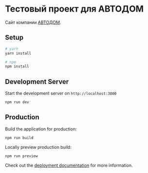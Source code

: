 # Тестовый проект для АВТОДОМ

Сайт компании [АВТОДОМ](https://avtodom.ru/).

## Setup

```bash
# yarn
yarn install

# npm
npm install
```

## Development Server

Start the development server on `http://localhost:3000`

```bash
npm run dev
```

## Production

Build the application for production:

```bash
npm run build
```

Locally preview production build:

```bash
npm run preview
```

Check out the [deployment documentation](https://nuxt.com/docs/getting-started/deployment) for more information.
